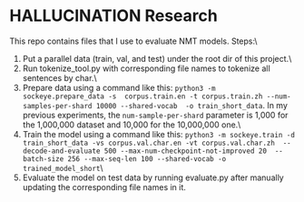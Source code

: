 # HALLUCINATION Research

This repo contains files that I use to evaluate NMT models.
Steps:\\

1. Put a parallel data (train, val, and test) under the root dir of this project.\\
2. Run tokenize_tool.py with corresponding file names to tokenize all sentences by char.\\
3. Prepare data using a command like this: `python3 -m sockeye.prepare_data -s 
corpus.train.en -t corpus.train.zh --num-samples-per-shard 10000 --shared-vocab 
-o train_short_data`. In my previous experiments, the `num-sample-per-shard` 
parameter is 1,000 for the 1,000,000 dataset and 10,000 for the 10,000,000 one.\\
4. Train the model using a command like this: `python3 -m sockeye.train -d 
train_short_data -vs corpus.val.char.en -vt corpus.val.char.zh 
--decode-and-evaluate 500 --max-num-checkpoint-not-improved 20 
--batch-size 256 --max-seq-len 100 --shared-vocab -o trained_model_short`\\
5. Evaluate the model on test data by running evaluate.py after manually updating
the corresponding file names in it.


